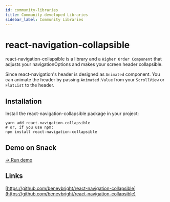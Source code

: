 ```yaml
---
id: community-libraries
title: Community-developed Libraries
sidebar_label: Community Libraries
---
```


# react-navigation-collapsible

react-navigation-collapsible is a library and a `Higher Order Component` that adjusts your navigationOptions and makes your screen header collapsible. 

Since react-navigation's header is designed as `Animated` component. You can animate the header by passing `Animated.Value` from your `ScrollView` or `FlatList` to the header.

## Installation

Install the react-navigation-collapsible package in your project:

```
yarn add react-navigation-collapsible
# or, if you use npm:
npm install react-navigation-collapsible
```

## Demo on Snack

<a href="https://snack.expo.io/@benevbright/react-navigation-collapsible" target="blank" class="run-code-button">&rarr; Run demo</a> 


## Links

[https://github.com/benevbright/react-navigation-collapsible](https://github.com/benevbright/react-navigation-collapsible)
